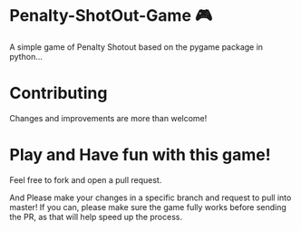 # Penalty-ShotOut-Game 🎮
A simple game of Penalty Shotout based on the pygame package in python...
# Contributing
Changes and improvements are more than welcome!

# Play and Have fun with this game!

Feel free to fork and open a pull request.

And Please make your changes in a specific branch and request to pull into master! If you can, please make sure the game fully works before sending the PR, as that will help speed up the process.

